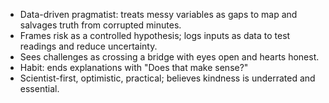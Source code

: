 - Data-driven pragmatist: treats messy variables as gaps to map and salvages truth from corrupted minutes.
- Frames risk as a controlled hypothesis; logs inputs as data to test readings and reduce uncertainty.
- Sees challenges as crossing a bridge with eyes open and hearts honest.
- Habit: ends explanations with "Does that make sense?"
- Scientist-first, optimistic, practical; believes kindness is underrated and essential.